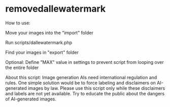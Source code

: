 # removedallewatermark

How to use:

Move your images into the "import" folder

Run scripts/dallewatermark.php

Find your images in "export" folder

Optional: Define "MAX" value in settings to prevent script from looping over the entire folder


About this script:
Image generation AIs need international regulation and rules. 
One simple solution would be to force labeling and disclaimers on AI-generated images by law.
Please use this script only while these disclaimers and labels are not yet available.
Try to educate the public about the dangers of AI-generated images.